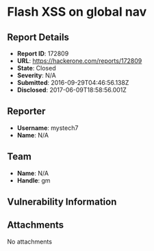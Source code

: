 # Flash XSS on global nav

## Report Details
- **Report ID**: 172809
- **URL**: https://hackerone.com/reports/172809
- **State**: Closed
- **Severity**: N/A
- **Submitted**: 2016-09-29T04:46:56.138Z
- **Disclosed**: 2017-06-09T18:58:56.001Z

## Reporter
- **Username**: mystech7
- **Name**: N/A

## Team
- **Name**: N/A
- **Handle**: gm

## Vulnerability Information


## Attachments
No attachments
